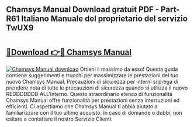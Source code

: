 ## Chamsys Manual Download gratuit PDF - Part-R61 Italiano Manuale del proprietario del servizio TwUX9

# <h2><a href="http://dfgvwm1.blite.top/?on=Chamsys+Manual">🔗Download 👉🔴 Chamsys Manual</a></h2>

[![Chamsys Manual download](https://i.imgur.com/lujVjoI.png)](http://dfgvwm1.blite.top/?on=Chamsys+Manual)
Ottieni il massimo da esso! Questa guida contiene suggerimenti e trucchi per massimizzare le prestazioni del tuo nuovo Chamsys Manual. Precauzioni di sicurezza per interni si prega di prendere nota di tutte le precauzioni di sicurezza quando si utilizza il nuovo REDDDDDDD ALL'interno. Questo straordinario elenco di funzionalità Chamsys Manual offre funzionalità per prestazioni senza interruzioni ed efficienti. Ci aspettiamo che Chamsys Manual ti abbia aiutato a familiarizzare con il tuo ultimo acquisto. In caso di domande o dubbi, non esitare a contattare il nostro Servizio Clienti.

